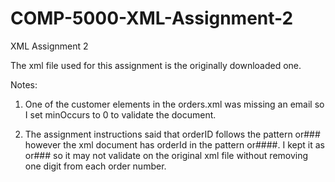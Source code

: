 # COMP-5000-XML-Assignment-2
XML Assignment 2

The xml file used for this assignment is the originally downloaded one.

Notes: 
1. One of the customer elements in the orders.xml was missing an email so I set minOccurs to 0 to validate the document. 

2. The assignment instructions said that orderID follows the pattern or### however the xml document has orderId in the pattern or####. I kept it as or### so it may not validate on the original xml file without removing one digit from each order number.

